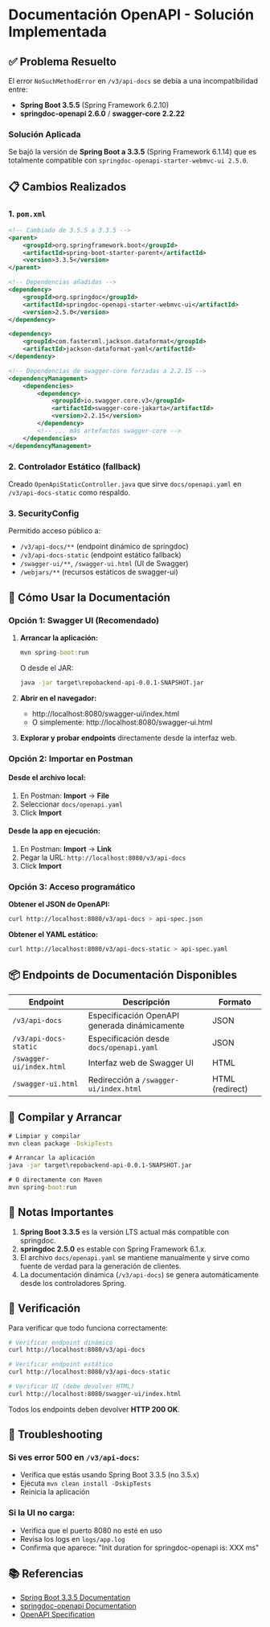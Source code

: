 # Documentación OpenAPI - Solución Implementada

## ✅ Problema Resuelto

El error `NoSuchMethodError` en `/v3/api-docs` se debía a una incompatibilidad entre:
- **Spring Boot 3.5.5** (Spring Framework 6.2.10)
- **springdoc-openapi 2.6.0** / **swagger-core 2.2.22**

### Solución Aplicada

Se bajó la versión de **Spring Boot a 3.3.5** (Spring Framework 6.1.14) que es totalmente compatible con `springdoc-openapi-starter-webmvc-ui 2.5.0`.

## 📋 Cambios Realizados

### 1. `pom.xml`
```xml
<!-- Cambiado de 3.5.5 a 3.3.5 -->
<parent>
    <groupId>org.springframework.boot</groupId>
    <artifactId>spring-boot-starter-parent</artifactId>
    <version>3.3.5</version>
</parent>

<!-- Dependencias añadidas -->
<dependency>
    <groupId>org.springdoc</groupId>
    <artifactId>springdoc-openapi-starter-webmvc-ui</artifactId>
    <version>2.5.0</version>
</dependency>

<dependency>
    <groupId>com.fasterxml.jackson.dataformat</groupId>
    <artifactId>jackson-dataformat-yaml</artifactId>
</dependency>

<!-- Dependencias de swagger-core forzadas a 2.2.15 -->
<dependencyManagement>
    <dependencies>
        <dependency>
            <groupId>io.swagger.core.v3</groupId>
            <artifactId>swagger-core-jakarta</artifactId>
            <version>2.2.15</version>
        </dependency>
        <!-- ... más artefactos swagger-core -->
    </dependencies>
</dependencyManagement>
```

### 2. Controlador Estático (fallback)
Creado `OpenApiStaticController.java` que sirve `docs/openapi.yaml` en `/v3/api-docs-static` como respaldo.

### 3. SecurityConfig
Permitido acceso público a:
- `/v3/api-docs/**` (endpoint dinámico de springdoc)
- `/v3/api-docs-static` (endpoint estático fallback)
- `/swagger-ui/**`, `/swagger-ui.html` (UI de Swagger)
- `/webjars/**` (recursos estáticos de swagger-ui)

## 🚀 Cómo Usar la Documentación

### Opción 1: Swagger UI (Recomendado)

1. **Arrancar la aplicación:**
   ```cmd
   mvn spring-boot:run
   ```
   O desde el JAR:
   ```cmd
   java -jar target\repobackend-api-0.0.1-SNAPSHOT.jar
   ```

2. **Abrir en el navegador:**
   - http://localhost:8080/swagger-ui/index.html
   - O simplemente: http://localhost:8080/swagger-ui.html

3. **Explorar y probar endpoints** directamente desde la interfaz web.

### Opción 2: Importar en Postman

#### Desde el archivo local:
1. En Postman: **Import** → **File**
2. Seleccionar `docs/openapi.yaml`
3. Click **Import**

#### Desde la app en ejecución:
1. En Postman: **Import** → **Link**
2. Pegar la URL: `http://localhost:8080/v3/api-docs`
3. Click **Import**

### Opción 3: Acceso programático

**Obtener el JSON de OpenAPI:**
```bash
curl http://localhost:8080/v3/api-docs > api-spec.json
```

**Obtener el YAML estático:**
```bash
curl http://localhost:8080/v3/api-docs-static > api-spec.yaml
```

## 📦 Endpoints de Documentación Disponibles

| Endpoint | Descripción | Formato |
|----------|-------------|---------|
| `/v3/api-docs` | Especificación OpenAPI generada dinámicamente | JSON |
| `/v3/api-docs-static` | Especificación desde `docs/openapi.yaml` | JSON |
| `/swagger-ui/index.html` | Interfaz web de Swagger UI | HTML |
| `/swagger-ui.html` | Redirección a `/swagger-ui/index.html` | HTML (redirect) |

## 🔧 Compilar y Arrancar

```cmd
# Limpiar y compilar
mvn clean package -DskipTests

# Arrancar la aplicación
java -jar target\repobackend-api-0.0.1-SNAPSHOT.jar

# O directamente con Maven
mvn spring-boot:run
```

## 📝 Notas Importantes

1. **Spring Boot 3.3.5** es la versión LTS actual más compatible con springdoc.
2. **springdoc 2.5.0** es estable con Spring Framework 6.1.x.
3. El archivo `docs/openapi.yaml` se mantiene manualmente y sirve como fuente de verdad para la generación de clientes.
4. La documentación dinámica (`/v3/api-docs`) se genera automáticamente desde los controladores Spring.

## 🎯 Verificación

Para verificar que todo funciona correctamente:

```bash
# Verificar endpoint dinámico
curl http://localhost:8080/v3/api-docs

# Verificar endpoint estático
curl http://localhost:8080/v3/api-docs-static

# Verificar UI (debe devolver HTML)
curl http://localhost:8080/swagger-ui/index.html
```

Todos los endpoints deben devolver **HTTP 200 OK**.

## 🐛 Troubleshooting

### Si ves error 500 en `/v3/api-docs`:
- Verifica que estás usando Spring Boot 3.3.5 (no 3.5.x)
- Ejecuta `mvn clean install -DskipTests`
- Reinicia la aplicación

### Si la UI no carga:
- Verifica que el puerto 8080 no esté en uso
- Revisa los logs en `logs/app.log`
- Confirma que aparece: "Init duration for springdoc-openapi is: XXX ms"

## 📚 Referencias

- [Spring Boot 3.3.5 Documentation](https://docs.spring.io/spring-boot/docs/3.3.5/reference/html/)
- [springdoc-openapi Documentation](https://springdoc.org/)
- [OpenAPI Specification](https://swagger.io/specification/)
